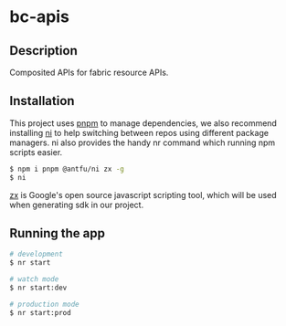 # bc-apis

## Description

Composited APIs for fabric resource APIs.

## Installation

This project uses [pnpm](https://pnpm.io) to manage dependencies, we also recommend installing [ni](https://github.com/antfu/ni) to help switching between repos using different package managers. ni also provides the handy nr command which running npm scripts easier.

```bash
$ npm i pnpm @antfu/ni zx -g
$ ni
```

[zx](https://github.com/google/zx) is Google's open source javascript scripting tool, which will be used when generating sdk in our project.


## Running the app

```bash
# development
$ nr start

# watch mode
$ nr start:dev

# production mode
$ nr start:prod
```
